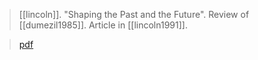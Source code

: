 > [[lincoln]]. "Shaping the Past and the Future". Review of [[dumezil1985]]. Article in [[lincoln1991]].

> [pdf](a/lincoln1991-shaping.pdf)